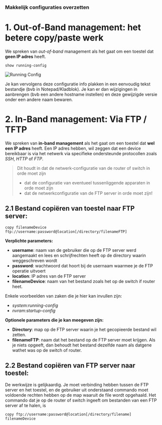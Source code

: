 ###  Makkelijk configuraties overzetten

# 1. Out-of-Band management: het betere copy/paste werk

We spreken van *out-of-band* management als het gaat om een toestel dat
**geen IP adres** heeft.

``` show running-config ```

![Running Config](./images/runningConfig.png)

Je kan vervolgens deze configuratie info plakken in een eenvoudig tekst
bestandje (bvb in Notepad/Kladblok). Je kan er dan wijzigingen in
aanbrengen (bvb een andere hostname instellen) en deze gewijzigde versie
onder een andere naam bewaren.


# 2. In-Band management: Via FTP / TFTP

We spreken van **in-band management** als het gaat om een toestel dat **wel een
IP adres** heeft. Een IP adres hebben, wil zeggen dat een device bereikbaar is via
het netwerk via specifieke ondersteunde protocollen zoals *SSH*, *HTTP* of *FTP*.

>Dit houdt in dat de netwerk-configuratie van de router of switch in orde moet zijn
>+ dat de configuratie van eventueel tussenliggende apparaten in orde moet zijn
>+ dat de netwerkconfiguratie van de FTP server in orde moet zijn!

## 2.1 Bestand copiëren van toestel naar FTP server:

``` copy filenameDevice ftp://username:password@location[/directory/filenameFTP] ```

**Verplichte parameters:**

- **username**: naam van de gebruiker die op de FTP server werd aangemaakt en lees en schrijfrechten heeft op de directory waarin weggeschreven wordt
- **password**: wachtwoord dat hoort bij de usernaam waarmee je de FTP operatie uitvoert
- **location**: IP adres van de FTP server
- **filenameDevice**: naam van het bestand zoals het op de switch if router heet. 

Enkele voorbeelden van zaken die je hier kan invullen zijn:
- *system:running-config*
- *nvram:startup-config*

**Optionele parameters die je kan meegeven zijn:**

- **Directory**: map op de FTP server waarin je het gecopieerde bestand wil zetten.
- **filenameFTP**: naam dat het bestand op de FTP server moet krijgen. Als je niets opgeeft, dan behoudt het bestand dezelfde naam als datgene wathet was op de switch of router.

## 2.2 Bestand copiëren van FTP server naar toestel:

De werkwijze is gelijkaardig. Je moet verbinding hebben tussen de FTP server
en het toestel, en de gebruiker uit onderstaand commando moet voldoende
rechten hebben op de map waaruit de file wordt opgehaald. Het commando dat
je op de router of switch ingeeft om bestanden van een FTP server af te halen,
is

``` copy ftp://username:password@location[/directory/filename] filenameDevice ```